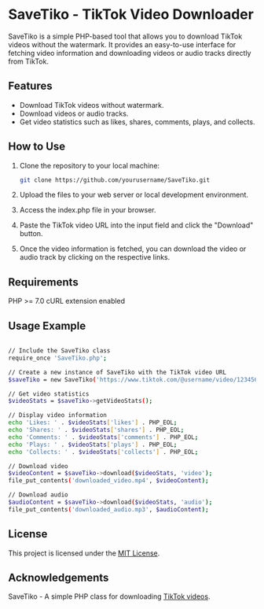 # SaveTiko - TikTok Video Downloader

SaveTiko is a simple PHP-based tool that allows you to download TikTok videos without the watermark. It provides an easy-to-use interface for fetching video information and downloading videos or audio tracks directly from TikTok.

## Features

- Download TikTok videos without watermark.
- Download videos or audio tracks.
- Get video statistics such as likes, shares, comments, plays, and collects.

## How to Use

1. Clone the repository to your local machine:

   ```bash
   git clone https://github.com/yourusername/SaveTiko.git
   ```
2. Upload the files to your web server or local development environment.

3. Access the index.php file in your browser.

4. Paste the TikTok video URL into the input field and click the "Download" button.

5. Once the video information is fetched, you can download the video or audio track by clicking on the respective links.
   
## Requirements

PHP >= 7.0
cURL extension enabled

## Usage Example

   ```bash

   // Include the SaveTiko class
   require_once 'SaveTiko.php';

   // Create a new instance of SaveTiko with the TikTok video URL
   $saveTiko = new SaveTiko('https://www.tiktok.com/@username/video/1234567890');

   // Get video statistics
   $videoStats = $saveTiko->getVideoStats();

   // Display video information
   echo 'Likes: ' . $videoStats['likes'] . PHP_EOL;
   echo 'Shares: ' . $videoStats['shares'] . PHP_EOL;
   echo 'Comments: ' . $videoStats['comments'] . PHP_EOL;
   echo 'Plays: ' . $videoStats['plays'] . PHP_EOL;
   echo 'Collects: ' . $videoStats['collects'] . PHP_EOL;

   // Download video
   $videoContent = $saveTiko->download($videoStats, 'video');
   file_put_contents('downloaded_video.mp4', $videoContent);

   // Download audio
   $audioContent = $saveTiko->download($videoStats, 'audio');
   file_put_contents('downloaded_audio.mp3', $audioContent);


   ```

## License

This project is licensed under the [MIT License](https://opensource.org/licenses/MIT).

## Acknowledgements

SaveTiko - A simple PHP class for downloading [TikTok videos](https://github.com/ademchaoua/SaveTiko).


